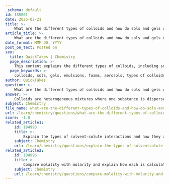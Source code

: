 ```yaml
---
_schema: default
id: 185001
date: 2025-02-21
title: >-
    What are the different types of colloids and how do sols and gels differ from emulsions?
article_title: >-
    What are the different types of colloids and how do sols and gels differ from emulsions?
date_format: MMM DD, YYYY
post_on_text: Posted on
seo:
  title: QuickTakes | Chemistry
  page_description: >-
    This content explains the different types of colloids, including sols, gels, and emulsions, and highlights their differences based on the phase of the dispersed substances and the dispersion mediums used.
  page_keywords: >-
    colloids, sols, gels, emulsions, foams, aerosols, types of colloids, heterogeneous mixtures, solid particles, liquid dispersion, immiscible liquids, viscosity, shape retention, applications, food science, pharmaceuticals, cosmetics
author: QuickTakes
question: >-
    What are the different types of colloids and how do sols and gels differ from emulsions?
answer: >-
    Colloids are heterogeneous mixtures where one substance is dispersed in another, and they can be classified based on the phase of the dispersed substance and the dispersion medium. The main types of colloids include sols, emulsions, foams, and aerosols.\n\n### Types of Colloids:\n1. **Sols**: These are colloidal suspensions where solid particles are dispersed in a liquid. Examples include blood, mud water, and paints.\n2. **Emulsions**: These consist of two immiscible liquids where one liquid is dispersed in the other. Common examples are mayonnaise and milk.\n3. **Foams**: Formed when gas particles are trapped in a liquid or solid, such as whipped cream or shaving foam.\n4. **Aerosols**: These are colloids where solid or liquid particles are dispersed in a gas, like fog or smoke.\n5. **Gels**: These are semi-solid colloids where a liquid is dispersed in a solid, resulting in a jelly-like consistency. Examples include fruit jellies and hair gel.\n\n### Differences Between Sols, Gels, and Emulsions:\n- **Sols**: The dispersion medium is a liquid, and the dispersed phase consists of solid particles. Sols are typically fluid and can flow easily.\n  \n- **Gels**: In contrast, gels have a solid dispersion medium with a liquid dispersed phase, resulting in a semi-solid structure. Gels are more viscous and do not flow like sols. They can maintain their shape to some extent.\n\n- **Emulsions**: Emulsions involve two liquid phases, where one liquid is dispersed in another. They are characterized by the presence of immiscible liquids, and they can separate over time if not stabilized by emulsifiers.\n\nIn summary, the key distinctions lie in the states of matter involved: sols are liquid-solid mixtures, gels are solid-liquid mixtures, and emulsions are liquid-liquid mixtures. Each type of colloid has unique properties and applications across various fields, including food, pharmaceuticals, and cosmetics.
subject: Chemistry
file_name: what-are-the-different-types-of-colloids-and-how-do-sols-and-gels-differ-from-emulsions.md
url: /learn/chemistry/questions/what-are-the-different-types-of-colloids-and-how-do-sols-and-gels-differ-from-emulsions
score: -1.0
related_article1:
    id: 184993
    title: >-
        Explain the types of solvent-solute interactions and how they affect solubility.
    subject: Chemistry
    url: /learn/chemistry/questions/explain-the-types-of-solventsolute-interactions-and-how-they-affect-solubility
related_article2:
    id: 184996
    title: >-
        Compare molality with molarity and explain how each is calculated.
    subject: Chemistry
    url: /learn/chemistry/questions/compare-molality-with-molarity-and-explain-how-each-is-calculated
---
```


&nbsp;